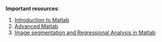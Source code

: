 **Important resources**:

1. [Introduction to Matlab](https://www.matlabcoding.com/2023/11/introduction-to-programming-with-matlab.html)
2. [Advanced Matlab](https://www.matlabcoding.com/2023/11/mastering-programming-with-matlab.html)
3. [Image segmentation and Regressional Analysis in Matlab](https://www.matlabcoding.com/2023/12/image-segmentation-filtering-and-region.html)